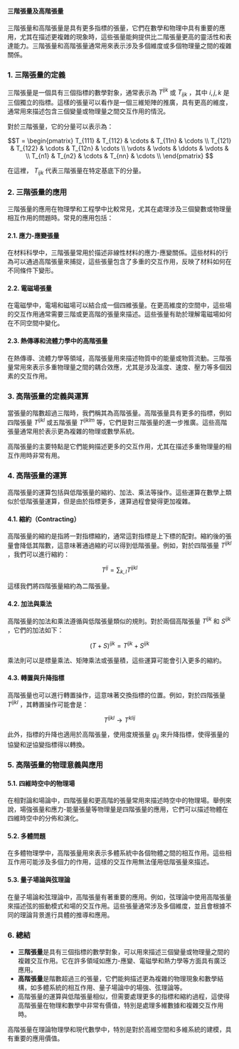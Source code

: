 #### 三階張量及高階張量

三階張量和高階張量是具有更多指標的張量，它們在數學和物理中具有重要的應用，尤其在描述更複雜的現象時，這些張量能夠提供比二階張量更高的靈活性和表達能力。三階張量和高階張量通常用來表示涉及多個維度或多個物理量之間的複雜關係。

### 1. **三階張量的定義**

三階張量是一個具有三個指標的數學對象，通常表示為  $T^{ijk}$  或  $T_{ijk}$ ，其中  $i, j, k$  是三個獨立的指標。這樣的張量可以看作是一個三維矩陣的推廣，具有更高的維度，通常用來描述包含三個變量或物理量之間交互作用的情況。

對於三階張量，它的分量可以表示為：

```math
T = \begin{pmatrix}
T_{111} & T_{112} & \cdots & T_{11n} & \cdots \\
T_{121} & T_{122} & \cdots & T_{12n} & \cdots \\
\vdots & \vdots & \ddots & \vdots & \\
T_{n1} & T_{n2} & \cdots & T_{nn} & \cdots \\
\end{pmatrix}

```
在這裡， $T_{ijk}$  代表三階張量在特定基底下的分量。

### 2. **三階張量的應用**

三階張量的應用在物理學和工程學中比較常見，尤其在處理涉及三個變數或物理量相互作用的問題時。常見的應用包括：

#### 2.1. **應力-應變張量**

在材料科學中，三階張量常用於描述非線性材料的應力-應變關係。這些材料的行為可以通過高階張量來捕捉，這些張量包含了多重的交互作用，反映了材料如何在不同條件下變形。

#### 2.2. **電磁場張量**

在電磁學中，電場和磁場可以結合成一個四維張量。在更高維度的空間中，這些場的交互作用通常需要三階或更高階的張量來描述。這些張量有助於理解電磁場如何在不同空間中變化。

#### 2.3. **熱傳導和流體力學中的高階張量**

在熱傳導、流體力學等領域，高階張量用來描述物質中的能量或物質流動。三階張量常用來表示多重物理量之間的耦合效應，尤其是涉及溫度、速度、壓力等多個因素的交互作用。

### 3. **高階張量的定義與運算**

當張量的階數超過三階時，我們稱其為高階張量。高階張量具有更多的指標，例如四階張量  $T^{ijkl}$  或五階張量  $T^{ijklm}$  等，它們是對三階張量的進一步推廣。這些高階張量通常用於表示更為複雜的物理或數學系統。

高階張量的主要特點是它們能夠描述更多的交互作用，尤其在描述多重物理量的相互作用時非常有用。

### 4. **高階張量的運算**

高階張量的運算包括與低階張量的縮約、加法、乘法等操作。這些運算在數學上類似於低階張量運算，但是由於指標更多，運算過程會變得更加複雜。

#### 4.1. **縮約（Contracting）**

高階張量的縮約是指將一對指標縮約，通常這對指標是上下標的配對。縮約後的張量會降低其階數，這意味著通過縮約可以得到低階張量。例如，對於四階張量  $T^{ijkl}$ ，我們可以進行縮約：

```math
T^{ij} = \sum_{k,l} T^{ijkl}

```
這樣我們將四階張量縮約為二階張量。

#### 4.2. **加法與乘法**

高階張量的加法和乘法遵循與低階張量類似的規則。對於兩個高階張量  $T^{ijk}$  和  $S^{ijk}$ ，它們的加法如下：

```math
(T + S)^{ijk} = T^{ijk} + S^{ijk}

```
乘法則可以是標量乘法、矩陣乘法或張量積，這些運算可能會引入更多的縮約。

#### 4.3. **轉置與升降指標**

高階張量也可以進行轉置操作，這意味著交換指標的位置。例如，對於四階張量  $T^{ijkl}$ ，其轉置操作可能會是：

```math
T^{ijkl} \rightarrow T^{klij}

```
此外，指標的升降也適用於高階張量，使用度規張量  $g_{ij}$  來升降指標，使得張量的協變和逆協變指標得以轉換。

### 5. **高階張量的物理意義與應用**

#### 5.1. **四維時空中的物理場**

在相對論和場論中，四階張量和更高階的張量常用來描述時空中的物理場。舉例來說，場強張量和應力-能量張量等物理量是四階張量的應用，它們可以描述物體在四維時空中的分佈和演化。

#### 5.2. **多體問題**

在多體物理學中，高階張量用來表示多體系統中各個物體之間的相互作用。這些相互作用可能涉及多個力的作用，這樣的交互作用無法僅用低階張量來描述。

#### 5.3. **量子場論與弦理論**

在量子場論和弦理論中，高階張量有著重要的應用。例如，弦理論中使用高階張量來描述弦的振動模式和場的交互作用。這些張量通常涉及多個維度，並且會根據不同的理論背景進行具體的推導和應用。

### 6. **總結**

- **三階張量**是具有三個指標的數學對象，可以用來描述三個變量或物理量之間的複雜交互作用。它在許多領域如應力-應變、電磁學和熱力學等方面具有廣泛應用。
- **高階張量**是階數超過三的張量，它們能夠描述更為複雜的物理現象和數學結構，如多體系統的相互作用、量子場論中的場強、弦理論等。
- 高階張量的運算與低階張量相似，但需要處理更多的指標和縮約過程，這使得高階張量在物理和數學中非常有價值，特別是處理多維數據和複雜交互作用時。

高階張量在理論物理學和現代數學中，特別是對於高維空間和多維系統的建模，具有重要的應用價值。